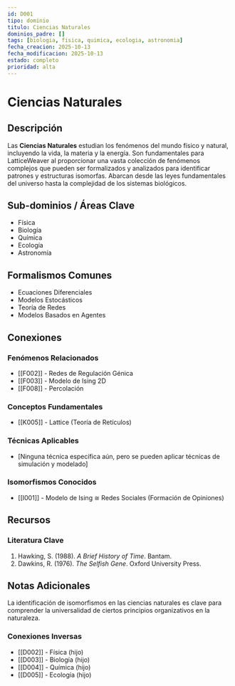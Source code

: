 ```yaml
---
id: D001
tipo: dominio
titulo: Ciencias Naturales
dominios_padre: []
tags: [biologia, fisica, quimica, ecologia, astronomia]
fecha_creacion: 2025-10-13
fecha_modificacion: 2025-10-13
estado: completo
prioridad: alta
---
```


# Ciencias Naturales

## Descripción

Las **Ciencias Naturales** estudian los fenómenos del mundo físico y natural, incluyendo la vida, la materia y la energía. Son fundamentales para LatticeWeaver al proporcionar una vasta colección de fenómenos complejos que pueden ser formalizados y analizados para identificar patrones y estructuras isomorfas. Abarcan desde las leyes fundamentales del universo hasta la complejidad de los sistemas biológicos.

## Sub-dominios / Áreas Clave

- Física
- Biología
- Química
- Ecología
- Astronomía

## Formalismos Comunes

- Ecuaciones Diferenciales
- Modelos Estocásticos
- Teoría de Redes
- Modelos Basados en Agentes

## Conexiones

### Fenómenos Relacionados
- [[F002]] - Redes de Regulación Génica
- [[F003]] - Modelo de Ising 2D
- [[F008]] - Percolación

### Conceptos Fundamentales
- [[K005]] - Lattice (Teoría de Retículos)

### Técnicas Aplicables
- [Ninguna técnica específica aún, pero se pueden aplicar técnicas de simulación y modelado]

### Isomorfismos Conocidos
- [[I001]] - Modelo de Ising ≅ Redes Sociales (Formación de Opiniones)

## Recursos

### Literatura Clave
1.  Hawking, S. (1988). *A Brief History of Time*. Bantam.
2.  Dawkins, R. (1976). *The Selfish Gene*. Oxford University Press.

## Notas Adicionales

La identificación de isomorfismos en las ciencias naturales es clave para comprender la universalidad de ciertos principios organizativos en la naturaleza.

### Conexiones Inversas
- [[D002]] - Física (hijo)
- [[D003]] - Biología (hijo)
- [[D004]] - Química (hijo)
- [[D005]] - Ecología (hijo)

